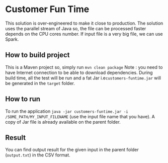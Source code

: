 # Customer Fun Time

This solution is over-engineered to make it close to production.
The solution uses the parallel stream of Java so, the file can be processed faster depends on the CPU cores number.
If input file is a very big file, we can use Spark.

## How to build project

This is a Maven project so, simply run ```mvn clean package```
Note : you need to have Internet connection to be able to download dependencies. 
During build time, all the test will be run and a fat Jar i.e```customers-funtime.jar``` will be generated in the ```target``` folder.

## How to run

To run the application ```java -jar customers-funtime.jar -i /SOME_PATH/MY_INPUT_FILENAME``` (use the input file name that you have).
A copy of Jar file is already available on the parent folder. 

## Result

You can find output result for the given input in the parent folder (```output.txt```) in the CSV format.
